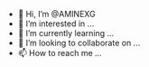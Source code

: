 - 👋 Hi, I’m @AMINEXG
- 👀 I’m interested in ...
- 🌱 I’m currently learning ...
- 💞️ I’m looking to collaborate on ...
- 📫 How to reach me ...

<!---
AMINEXG/AMINEXG is a ✨ special ✨ repository because its `README.md` (this file) appears on your GitHub profile.
You can click the Preview link to take a look at your changes.
--->
